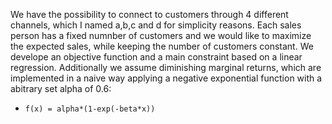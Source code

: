 We have the possibility to connect to customers through 4 different channels, which I named a,b,c and d for simplicity reasons. 
Each sales person has a fixed numnber of customers and we would like to maximize the expected sales, while keeping the number of customers
constant. We develope an objective function and a main constraint based on a linear regression. Additionally we assume diminishing marginal returns,
which are implemented in a naive way applying a negative exponential function with a abitrary set alpha of 0.6:
  - `f(x) = alpha*(1-exp(-beta*x))`



